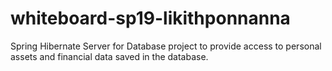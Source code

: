 # whiteboard-sp19-likithponnanna
Spring Hibernate Server for Database project to provide access to personal assets and financial data saved in the database.
